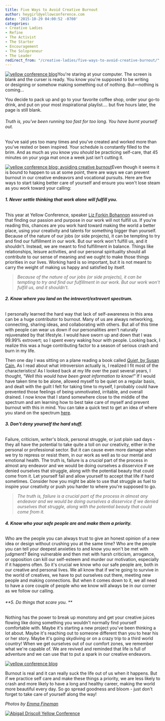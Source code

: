 ```yaml
---
title: Five Ways to Avoid Creative Burnout
author: heygirl@yellowconference.com
date: '2015-10-29 04:00:52 -0700'
categories:
- Creative Ladies
- Refine
- The Activist
- The Starter
- Encouragement
- The Solopreneur
- The Leader
redirect_from: "/creative-ladies/five-ways-to-avoid-creative-burnout/"
---
```


[![yellow conference blog](https://yellow-blog-images.imgix.net/2015/10/DSC_1176.jpg)](https://yellow-blog-images.imgix.net/2015/10/DSC_1176.jpg)You're staring at your computer. The screen is blank and the curser is ready. You know you're supposed to be writing or designing or somehow making something out of nothing. But—nothing is coming…

You decide to pack up and go to your favorite coffee shop, order your go-to drink, and put on your most inspirational playlist.... but five hours later, the page is still blank.

###### Truth is, you've been running too fast for too long. You have burnt yourself out.

You've said yes too many times and you've created and worked more than you've rested or been inspired. Your schedule is constantly filled to the brim. And as much as you know you _should_ be practicing self-care, that 45 minutes on your yoga mat once a week just isn't cutting it.

[![yellow conference blog: avoiding creative burnout](https://yellow-blog-images.imgix.net/2015/10/DSC_1298.jpg)](https://yellow-blog-images.imgix.net/2015/10/DSC_1298.jpg)Even though it seems it is bound to happen to us at some point, there are ways we can prevent burnout in our creative endeavors and vocational pursuits. Here are five ways to start taking better care of yourself and ensure you won't lose steam as you work toward your calling:

###### **1\. Never settle thinking that work alone will fulfill you.**

This year at Yellow Conference, speaker [Liz Forkin Bohannon](http://ssekodesigns.com/love-liz/) assured us that finding our passion and purpose in our work will not fulfill us. If you're reading this, chances are you work hard toward making the world a better place, using your creativity and talents for something bigger than yourself. Because of the nature of our jobs (or side projects), it can be tempting to try and find our fulfillment in our work. But our work won't fulfill us, and it shouldn't. Instead, we are meant to find fulfillment in balance. Things like relationships, leisure activities, and our personal spirituality should all contribute to our sense of meaning and we ought to make those things priorities in our lives. Working hard is so important, but it is not meant to carry the weight of making us happy and satisfied by itself.

> _Because of the nature of our jobs (or side projects), it can be tempting to try and find our fulfillment in our work. But our work won't fulfill us, and it shouldn't._

###### **2\. Know where you land on the introvert/extrovert spectrum.**

I personally learned the hard way that lack of self-awareness in this area can be a huge contributor to burnout. Many of us are always networking, connecting, sharing ideas, and collaborating with others. But all of this time with people can wear us down if our personalities aren't naturally rejuvenated by that lifestyle. I would have sworn up and down that I was 99.99% extrovert; so I spent every waking hour with people. Looking back, I realize this was a huge contributing factor to a season of serious crash and burn in my life.

Then one day I was sitting on a plane reading a book called [_Quiet,_ by Susan Cain.](http://www.amazon.com/Quiet-Power-Introverts-World-Talking/dp/0307352153) As I read about what introversion actually is, I realized I fit most of the characteristics! As I looked back at my life over the past several years, I thought, _"Well this would have been great information to know!"_ If I would have taken time to be alone, allowed myself to be quiet on a regular basis, and dealt with the guilt I felt for taking time to myself, I probably could have prevented those feelings of being unmotivated, irritable, and overall drained. I now know that I stand somewhere close to the middle of the spectrum and am learning how to best take care of myself and prevent burnout with this in mind. You can take a quick test to get an idea of where you stand on the spectrum [here](http://www.lifehack.org/articles/communication/like-introvert-extrovert-ambivert.html).

###### **3\. Don't deny yourself the hard stuff.**

Failure, criticism, writer's block, personal struggle, or just plain sad days - they all have the potential to take quite a toll on our creativity, either in the personal or professional sector. But it can cause even more damage when we try to repress or resist them, in our work as well as to our mental and emotional health. The truth is, failure is a _crucial_ part of the process in almost any endeavor and we would be doing ourselves a disservice if we denied ourselves that struggle, along with the potential beauty that could come from it. Let yourself fail and allow yourself to accept that life if hard sometimes. Consider how you might be able to use that struggle as fuel to inspire your creativity or push you harder to where you're supposed to go.

> _The truth is, failure is a crucial part of the process in almost any endeavor and we would be doing ourselves a disservice if we denied ourselves that struggle, along with the potential beauty that could come from it._

###### **4\. Know who your safe people are and make them a priority.**

Who are the people you can always trust to give an honest opinion of a new idea or design without crushing you at the same time? Who are the people you can tell your deepest anxieties to and know you won't be met with judgment? Being vulnerable and then met with harsh criticism, arrogance, or opposition can kill our self-esteem and murder our motivation, especially if it happens often. So it's crucial we know who our safe people are, both in our creative and personal lives. We all know that if we're going to survive in the world of creatives, we have to put ourselves out there, meeting new people and making connections. But when it comes down to it, we all need to have a core couple of people who we know will always be in our corner as we follow our calling.

###### **5\. Do things that scare you. **

Nothing has the power to break up monotony and get your creative juices flowing like doing something you wouldn't normally find yourself comfortable with. Maybe it's starting a new project you've been thinking a lot about. Maybe it's reaching out to someone different than you to hear his or her story. Maybe it's going skydiving or on a crazy trip to a third world country! When we get ourselves out of our comfort zones, we remember what we're capable of. We are revived and reminded that life is full of adventure and we can use that to put a spark in our creative endeavors.

[![yellow conference blog](https://yellow-blog-images.imgix.net/2015/10/DSC_1301.jpg)](https://yellow-blog-images.imgix.net/2015/10/DSC_1301.jpg)

Burnout is real and it can really suck the life out of us when it happens. But if we practice self care and make these things a priority, we are less likely to crash and more likely to have a long and healthy career, making the world more beautiful every day. So go spread goodness and bloom - just don't forget to take care of yourself along the way!

_Photos by [Emma Fineman](http://emma-fineman.squarespace.com/new-gallery-1/9nkm8d0cnl978ql4dbp0qx3z6p6hht)_

[![Abigail Driscoll Yellow Conference](https://yellow-blog-images.imgix.net/2015/01/adriscoll1.jpg)](http://www.ritesofasylum.com/)
